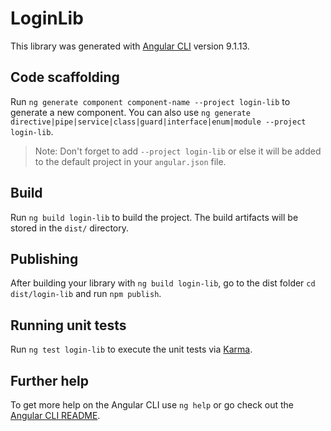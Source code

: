 # LoginLib

This library was generated with [Angular CLI](https://github.com/angular/angular-cli) version 9.1.13.

## Code scaffolding

Run `ng generate component component-name --project login-lib` to generate a new component. You can also use `ng generate directive|pipe|service|class|guard|interface|enum|module --project login-lib`.
> Note: Don't forget to add `--project login-lib` or else it will be added to the default project in your `angular.json` file. 

## Build

Run `ng build login-lib` to build the project. The build artifacts will be stored in the `dist/` directory.

## Publishing

After building your library with `ng build login-lib`, go to the dist folder `cd dist/login-lib` and run `npm publish`.

## Running unit tests

Run `ng test login-lib` to execute the unit tests via [Karma](https://karma-runner.github.io).

## Further help

To get more help on the Angular CLI use `ng help` or go check out the [Angular CLI README](https://github.com/angular/angular-cli/blob/master/README.md).
